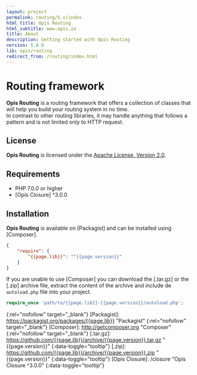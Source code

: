 ```yaml
---
layout: project
permalink: routing/5.x/index
html_title: Opis Routing
html_subtitle: www.opis.io
title: About
description: Getting started with Opis Routing
version: 5.0.0
lib: opis/routing
redirect_from: /routing/index.html
---
```

# Routing framework
 
**Opis Routing** is a routing framework that offers a collection of classes that will help you 
build your routing system in no time.  
In contrast to other routing libraries, it may handle anything that 
follows a pattern and is not limited only to HTTP request.

## License
**Opis Routing** is licensed under the [Apache License, Version 2.0][apache_license].

## Requirements
* PHP 7.0.0 or higher
* [Opis Closure] ^3.0.0

## Installation

**Opis Routing** is available on [Packagist] and can be installed using [Composer]. 

```json
{
    "require": {
        "{{page.lib}}": "^{{page.version}}"
    }
}
```

If you are unable to use [Composer] you can download the [.tar.gz] or the [.zip]
archive file, extract the content of the archive and include de `autoload.php` file into your project. 

```php
require_once 'path/to/{{page.lib}}-{{page.version}}/autoload.php';
```

[apache_license]: http://www.apache.org/licenses/LICENSE-2.0 "Project license" 
{:rel="nofollow" target="_blank"}
[Packagist]: https://packagist.org/packages/{{page.lib}} "Packagist" 
{:rel="nofollow" target="_blank"}
[Composer]: http://getcomposer.org "Composer" 
{:rel="nofollow" target="_blank"}
[.tar.gz]: https://github.com/{{page.lib}}/archive/{{page.version}}.tar.gz "{{page.version}}" 
{:data-toggle="tooltip"}
[.zip]: https://github.com/{{page.lib}}/archive/{{page.version}}.zip "{{page.version}}" 
{:data-toggle="tooltip"}
[Opis Closure]: /closure  "Opis Closure ^3.0.0" 
{:data-toggle="tooltip"}
